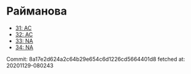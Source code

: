 # Райманова
- [31: AC](31.md)
- [32: AC](32.md)
- [33: NA](33.md)
- [34: NA](34.md)

Commit: 8a17e2d624a2c64b29e654c6d1226cd5664401d8
 fetched at: 20201129-080243
